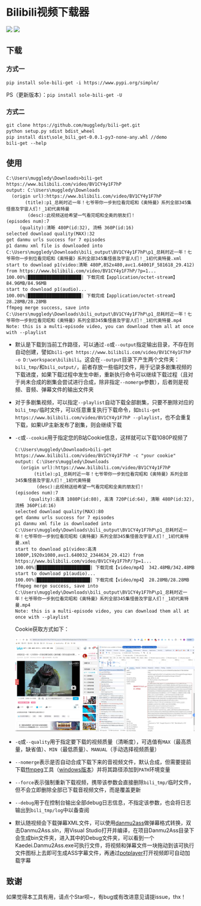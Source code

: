 # Bilibili视频下载器

<a alt="null">![](https://img.shields.io/badge/python-3.6+-green)&nbsp;<a href="https://pypi.org/project/sole-bili-get/" alt="null"><img src="https://img.shields.io/github/v/release/muggledy/bili-get"/></a></a>

## 下载

### 方式一

```console
pip install sole-bili-get -i https://www.pypi.org/simple/
```

PS（更新版本）：`pip install sole-bili-get -U`

### 方式二

```console
git clone https://github.com/muggledy/bili-get.git
python setup.py sdist bdist_wheel
pip install dist\sole_bili_get-0.0.1-py3-none-any.whl //demo
bili-get --help
```

## 使用

```console
C:\Users\muggledy\Downloads>bili-get https://www.bilibili.com/video/BV1CY4y1F7hP
output: C:\Users\muggledy\Downloads
  (origin url):https://www.bilibili.com/video/BV1CY4y1F7hP
       (title):p1_总耗时近一年！七爷带你一步到位看完昭和《奥特曼》系列全部345集怪兽及宇宙人们！_1初代奥特曼
        (desc):此视频送给希望一气看完昭和全奥的朋友们！
(episodes num):7
     (quality):清晰 480P(id:32), 流畅 360P(id:16)
selected download quality(MAX):32
get danmu urls success for 7 episodes
p1 danmu xml file is downloaded into C:\Users\muggledy\Downloads\bili_output\BV1CY4y1F7hP\p1_总耗时近一年！七爷带你一步到位看完昭和《奥特曼》系列全部345集怪兽及宇宙人们！_1初代奥特曼.xml
start to download p1(video:清晰 480P,852x480,avc1.64001F_581618_29.412) from https://www.bilibili.com/video/BV1CY4y1F7hP/?p=1...
100.00%|████████████████████| 下载完成【application/octet-stream】 84.96MB/84.96MB
start to download p1(audio)...
100.00%|████████████████████| 下载完成【application/octet-stream】 28.28MB/28.28MB
ffmpeg merge success, save into C:\Users\muggledy\Downloads\bili_output\BV1CY4y1F7hP\p1_总耗时近一年！七爷带你一步到位看完昭和《奥特曼》系列全部345集怪兽及宇宙人们！_1初代奥特曼.mp4
Note: this is a multi-episode video, you can download them all at once with --playlist
```

- 默认是下载到当前工作路径，可以通过`-o`或`--output`指定输出目录，不存在则自动创建，譬如`bili-get https://www.bilibili.com/video/BV1CY4y1F7hP -o D:\workspace\bilibili`。这会在`--output`目录下产生两个文件夹：`bili_tmp/`和`bili_output/`，前者存放一些临时文件，用于记录多剧集视频的下载进度，如果下载过程中发生中断，重新执行命令可以继续下载过程（且对于尚未合成的剧集会尝试进行合成，除非指定`--nomerge`参数），后者则是视频、音频、弹幕文件的输出文件夹

- 对于多剧集视频，可以指定`--playlist`自动下载全部剧集，只要不删除对应的`bili_tmp/`临时文件，可以任意重复执行下载命令，如`bili-get https://www.bilibili.com/video/BV1CY4y1F7hP --playlist`，也不会重复下载，如果UP主新发布了剧集，则会继续下载

- `-c`或`--cookie`用于指定您的B站Cookie信息，这样就可以下载1080P视频了

  ```console
  C:\Users\muggledy\Downloads>bili-get https://www.bilibili.com/video/BV1CY4y1F7hP -c "your cookie"
  output: C:\Users\muggledy\Downloads
    (origin url):https://www.bilibili.com/video/BV1CY4y1F7hP
         (title):p1_总耗时近一年！七爷带你一步到位看完昭和《奥特曼》系列全部345集怪兽及宇宙人们！_1初代奥特曼
          (desc):此视频送给希望一气看完昭和全奥的朋友们！
  (episodes num):7
       (quality):高清 1080P(id:80), 高清 720P(id:64), 清晰 480P(id:32), 流畅 360P(id:16)
  selected download quality(MAX):80
  get danmu urls success for 7 episodes
  p1 danmu xml file is downloaded into C:\Users\muggledy\Downloads\bili_output\BV1CY4y1F7hP\p1_总耗时近一年！七爷带你一步到位看完昭和《奥特曼》系列全部345集怪兽及宇宙人们！_1初代奥特曼.xml
  start to download p1(video:高清 1080P,1920x1080,avc1.640032_2344634_29.412) from https://www.bilibili.com/video/BV1CY4y1F7hP/?p=1...
  100.00%|████████████████████| 下载完成【video/mp4】 342.48MB/342.48MB
  start to download p1(audio)...
  100.00%|████████████████████| 下载完成【video/mp4】 28.28MB/28.28MB
  ffmpeg merge success, save into C:\Users\muggledy\Downloads\bili_output\BV1CY4y1F7hP\p1_总耗时近一年！七爷带你一步到位看完昭和《奥特曼》系列全部345集怪兽及宇宙人们！_1初代奥特曼.mp4
  Note: this is a multi-episode video, you can download them all at once with --playlist
  ```

  Cookie获取方式如下：

  ![](https://raw.githubusercontent.com/muggledy/bili-get/master/bilibili_cookie.jpg)

- `-q`或`--quality`用于指定要下载的视频质量（清晰度），可选值有`MAX`（最高质量，缺省值）、`MIN`（最低质量）、`MANUAL`（手动选择视频质量）

- `--nomerge`表示是否自动合成下载下来的音视频文件，默认合成，但需要提前下载[ffmpeg](https://ffmpeg.org/download.html)工具（[windows版本](https://www.gyan.dev/ffmpeg/builds/)）并将其路径添加到`PATH`环境变量

- `--force`表示强制重新下载视频，携带该参数会直接删除`bili_tmp/`临时文件，但不会立即删除全部已下载音视频文件，而是覆盖更新

- `--debug`用于在控制台输出全部debug日志信息，不指定该参数，也会将日志输出到`bili_tmp/log`中以备查阅

- 默认随视频会下载弹幕XML文件，可以使用[danmu2ass](https://github.com/ikde/danmu2ass)做弹幕格式转换，双击Danmu2Ass.sln，用Visual Studio打开并编译，在项目Danmu2Ass目录下会生成bin文件夹，进入其中的Debug文件夹，可以看到一个Kaedei.Danmu2Ass.exe可执行文件，将视频和弹幕文件一块拖动到该可执行文件图标上去即可生成ASS字幕文件，再通过[potplayer](https://potplayer.daum.net/)打开视频即可自动加载字幕

## 致谢

如果觉得本工具有用，请点个Star呗~，有bug或有改进意见请提issue，thx！